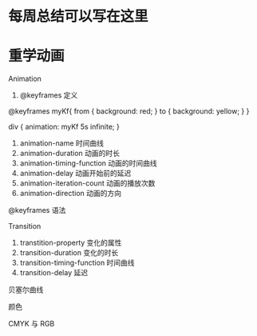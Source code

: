 # 每周总结可以写在这里

# 重学动画
Animation

1. @keyframes 定义

@keyframes myKf{
    from {
        background: red;
    }
    to {
        background: yellow;
    }
}

div {
    animation: myKf 5s infinite;
}

1. animation-name 时间曲线
2. animation-duration 动画的时长
3. animation-timing-function 动画的时间曲线
4. animation-delay 动画开始前的延迟
5. animation-iteration-count 动画的播放次数
6. animation-direction 动画的方向

@keyframes 语法


Transition

1. transtition-property 变化的属性
2. transition-duration 变化的时长
3. transition-timing-function 时间曲线
4. transition-delay 延迟

贝塞尔曲线

颜色

CMYK 与 RGB


